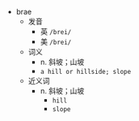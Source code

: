 - brae
  - 发音
    - 英 `/brei/`
    - 美 `/brei/`
  - 词义
    - n. 斜坡；山坡
    - `a hill or hillside; slope `
  - 近义词
    - n. 斜坡；山坡
      - `hill`
      - `slope`
